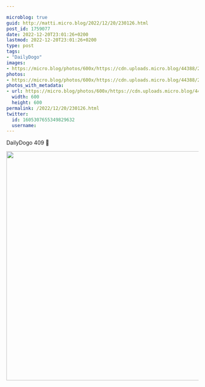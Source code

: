 ```yaml
---

microblog: true
guid: http://matti.micro.blog/2022/12/20/230126.html
post_id: 1759077
date: 2022-12-20T23:01:26+0200
lastmod: 2022-12-20T23:01:26+0200
type: post
tags:
- "DailyDogo"
images:
- https://micro.blog/photos/600x/https://cdn.uploads.micro.blog/44388/2022/9320eecaf3.jpg
photos:
- https://micro.blog/photos/600x/https://cdn.uploads.micro.blog/44388/2022/9320eecaf3.jpg
photos_with_metadata:
- url: https://micro.blog/photos/600x/https://cdn.uploads.micro.blog/44388/2022/9320eecaf3.jpg
  width: 600
  height: 600
permalink: /2022/12/20/230126.html
twitter:
  id: 1605307655349829632
  username:
---
```

DailyDogo 409 🐶

<img src="/media/uploads/2022/9320eecaf3.jpg" width="600" height="600" alt="" />
